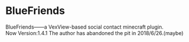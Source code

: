 # BlueFriends
BlueFriends——a VexView-based social contact minecraft plugin.<br>
Now Version:1.4.1
The author has abandoned the pit in 2018/6/26.(maybe)

